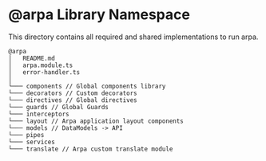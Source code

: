 # @arpa Library Namespace

This directory contains all required and shared implementations to run arpa.

```
@arpa
│   README.md
│   arpa.module.ts
│   error-handler.ts    
│
└─── components // Global components library
└─── decorators // Custom decorators
└─── directives // Global directives
└─── guards // Global Guards
└─── interceptors
└─── layout // Arpa application layout components
└─── models // DataModels -> API
└─── pipes
└─── services
└─── translate // Arpa custom translate module
```
